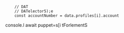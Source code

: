 
        // DAT
        // DATelector5);e
        const accountNumber = data.profiles[i].account
console.l await puppet=s[i tForlementS
